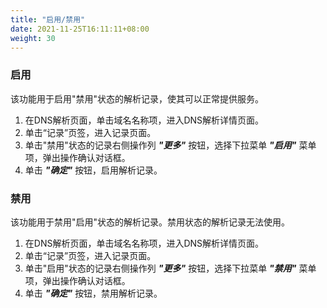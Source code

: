 ```yaml
---
title: "启用/禁用"
date: 2021-11-25T16:11:11+08:00
weight: 30
---
```


### 启用

该功能用于启用"禁用"状态的解析记录，使其可以正常提供服务。

1. 在DNS解析页面，单击域名名称项，进入DNS解析详情页面。
2. 单击“记录”页签，进入记录页面。
3. 单击"禁用"状态的记录右侧操作列 **_"更多"_** 按钮，选择下拉菜单 **_"启用"_** 菜单项，弹出操作确认对话框。
4. 单击 **_"确定"_** 按钮，启用解析记录。

### 禁用

该功能用于禁用"启用"状态的解析记录。禁用状态的解析记录无法使用。

1. 在DNS解析页面，单击域名名称项，进入DNS解析详情页面。
2. 单击“记录”页签，进入记录页面。
3. 单击"启用"状态的记录右侧操作列 **_"更多"_** 按钮，选择下拉菜单 **_"禁用"_** 菜单项，弹出操作确认对话框。
4. 单击 **_"确定"_** 按钮，禁用解析记录。
